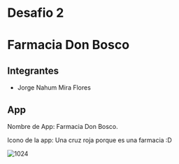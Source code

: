 # Desafio 2
# Farmacia Don Bosco

## Integrantes

- Jorge Nahum Mira Flores

## App

Nombre de App: Farmacia Don Bosco.

Icono de la app:
Una cruz roja porque es una farmacia :D



![1024](https://github.com/user-attachments/assets/5cdbb852-ea85-462c-91da-0ef8935de7fa)

